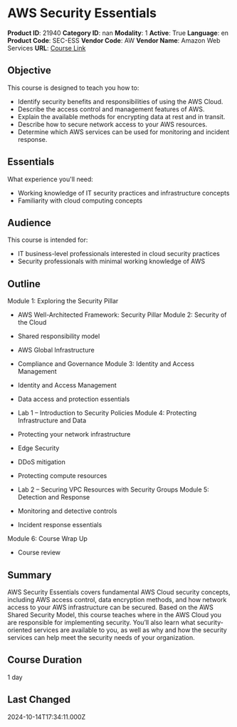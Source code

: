 # AWS Security Essentials

**Product ID**: 21940
**Category ID**: nan
**Modality**: 1
**Active**: True
**Language**: en
**Product Code**: SEC-ESS
**Vendor Code**: AW
**Vendor Name**: Amazon Web Services
**URL**: [Course Link](https://www.fastlaneus.com/course/amazon-sec-ess)

## Objective
This course is designed to teach you how to:



- Identify security benefits and responsibilities of using the AWS Cloud.
- Describe the access control and management features of AWS.
- Explain the available methods for encrypting data at rest and in transit.
- Describe how to secure network access to your AWS resources.
- Determine which AWS services can be used for monitoring and incident response.

## Essentials
What experience you'll need:



- Working knowledge of IT security practices and infrastructure concepts
- Familiarity with cloud computing concepts

## Audience
This course is intended for:



- IT business-level professionals interested in cloud security practices
- Security professionals with minimal working knowledge of AWS

## Outline
Module 1: Exploring the Security Pillar



- AWS Well-Architected Framework: Security Pillar
Module 2: Security of the Cloud



- Shared responsibility model
- AWS Global Infrastructure
- Compliance and Governance
Module 3: Identity and Access Management



- Identity and Access Management
- Data access and protection essentials
- Lab 1 – Introduction to Security Policies
Module 4: Protecting Infrastructure and Data



- Protecting your network infrastructure
- Edge Security
- DDoS mitigation
- Protecting compute resources
- Lab 2 – Securing VPC Resources with Security Groups
Module 5: Detection and Response



- Monitoring and detective controls
- Incident response essentials

Module 6: Course Wrap Up



- Course review

## Summary
AWS Security Essentials covers fundamental AWS Cloud security concepts, including AWS access control, data encryption methods, and how network access to your AWS infrastructure can be secured. Based on the AWS Shared Security Model, this course teaches where in the AWS Cloud you are responsible for implementing security. You’ll also learn what security-oriented services are available to you, as well as why and how the security services can help meet the security needs of your organization.

## Course Duration
1 day

## Last Changed
2024-10-14T17:34:11.000Z
